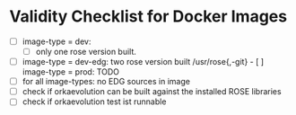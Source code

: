 # Validity Checklist for Docker Images

- [ ] image-type = dev: 
  - [ ] only one rose version built.
- [ ] image-type = dev-edg: two rose version built /usr/rose{,-git}
- [ ] image-type = prod: TODO
- [ ] for all image-types: no EDG sources in image
- [ ] check if orkaevolution can be built against the installed ROSE libraries
- [ ] check if orkaevolution test ist runnable
